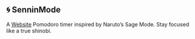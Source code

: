 ## 🌀 SenninMode
A <a href="https://sennin-mode.vercel.app">Website</a> Pomodoro timer inspired by Naruto’s Sage Mode. 
Stay focused like a true shinobi. <br />
